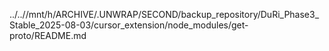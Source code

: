 ../..//mnt/h/ARCHIVE/.UNWRAP/SECOND/backup_repository/DuRi_Phase3_Stable_2025-08-03/cursor_extension/node_modules/get-proto/README.md
